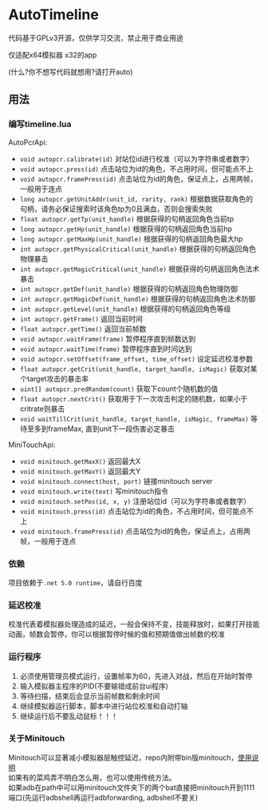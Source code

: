 # AutoTimeline

代码基于GPLv3开源，仅供学习交流，禁止用于商业用途

仅适配x64模拟器 x32的app

(什么?你不想写代码就想用?请打开auto)

## 用法

### 编写timeline.lua

AutoPcrApi:

- `void autopcr.calibrate(id)` 对站位id进行校准（可以为字符串或者数字）
- `void autopcr.press(id)` 点击站位为id的角色，不占用时间，但可能点不上
- `void autopcr.framePress(id)` 点击站位为id的角色，保证点上，占用两帧，一般用于连点
- `long autopcr.getUnitAddr(unit_id, rarity, rank)` 根据数据获取角色的句柄，请务必保证搜索时该角色tp为0且满血，否则会搜索失败
- `float autopcr.getTp(unit_handle)` 根据获得的句柄返回角色当前tp
- `long autopcr.getHp(unit_handle)` 根据获得的句柄返回角色当前hp
- `long autopcr.getMaxHp(unit_handle)` 根据获得的句柄返回角色最大hp
- `int autopcr.getPhysicalCritical(unit_handle)` 根据获得的句柄返回角色物理暴击
- `int autopcr.getMagicCritical(unit_handle)` 根据获得的句柄返回角色法术暴击
- `int autopcr.getDef(unit_handle)` 根据获得的句柄返回角色物理防御
- `int autopcr.getMagicDef(unit_handle)` 根据获得的句柄返回角色法术防御
- `int autopcr.getLevel(unit_handle)` 根据获得的句柄返回角色等级
- `int autopcr.getFrame()` 返回当前时间
- `float autopcr.getTime()` 返回当前帧数
- `void autopcr.waitFrame(frame)` 暂停程序直到帧数达到
- `void autopcr.waitTime(frame)` 暂停程序直到时间达到
- `void autopcr.setOffset(frame_offset, time_offset)` 设定延迟校准参数
- `float autopcr.getCrit(unit_handle, target_handle, isMagic)` 获取对某个target攻击的暴击率
- `uint[] autopcr.predRandom(count)` 获取下count个随机数的值
- `float autopcr.nextCrit()` 获取用于下一次攻击判定的随机数，如果小于critrate则暴击
- `void waitTillCrit(unit_handle, target_handle, isMagic, frameMax)` 等待至多到frameMax, 直到unit下一段伤害必定暴击

MiniTouchApi:

- `void minitouch.getMaxX()` 返回最大X
- `void minitouch.getMaxY()` 返回最大Y
- `void minitouch.connect(host, port)` 链接minitouch server
- `void minitouch.write(text)` 写minitouch指令
- `void minitouch.setPos(id, x, y)` 注册站位id（可以为字符串或者数字）
- `void minitouch.press(id)` 点击站位为id的角色，不占用时间，但可能点不上
- `void minitouch.framePress(id)` 点击站位为id的角色，保证点上，占用两帧，一般用于连点

### 依赖

项目依赖于`.net 5.0 runtime`，请自行百度

### 延迟校准

校准代表着模拟器处理造成的延迟，一般会保持不变，技能释放时，如果打开技能动画，帧数会暂停，你可以根据暂停时候的值和预期值做出帧数的校准

### 运行程序

1. 必须使用管理员模式运行，设置帧率为60，先进入对战，然后在开始时暂停
3. 输入模拟器主程序的PID(不要输错成前台ui程序)
4. 等待扫描，结束后会显示当前帧数和剩余时间
5. 继续模拟器运行脚本，脚本中进行站位校准和自动打轴
6. 继续运行后不要乱动鼠标！！！

### 关于Minitouch

Minitouch可以显著减小模拟器层触控延迟，repo内附带bin版minitouch，[使用说明](https://github.com/DeviceFarmer/minitouch)  
如果有的菜鸡弄不明白怎么用，也可以使用传统方法。  
如果adb在path中可以用minitouch文件夹下的两个bat直接把minitouch开到1111端口(先运行adbshell再运行adbforwarding, adbshell不要关)
